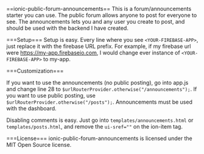 ==ionic-public-forum-announcements==
This is a forum/announcements starter you can use. The public forum allows anyone to post for everyone to see. The announcements lets you and any user you create to post, and should be used with the backend I have created.

===Setup===
Setup is easy. Every line where you see `<YOUR-FIREBASE-APP>`, just replace it with the firebase URL prefix. For example, if my firebase url were https://my-app.firebaseio.com, I would change ever instance of `<YOUR-FIREBASE-APP>` to my-app.

===Customization===

If you want to use the announcements (no public posting), go into app.js and change line 28 to `$urlRouterProvider.otherwise("/announcements");`. If you want to use public posting, use `$urlRouterProvider.otherwise("/posts");`. Announcements must be used with the dashboard.

Disabling comments is easy. Just go into `templates/announcements.html` or `templates/posts.html`, and remove the `ui-sref=""` on the ion-item tag. 

===License===
ionic-public-forum-announcements is licensed under the MIT Open Source license.